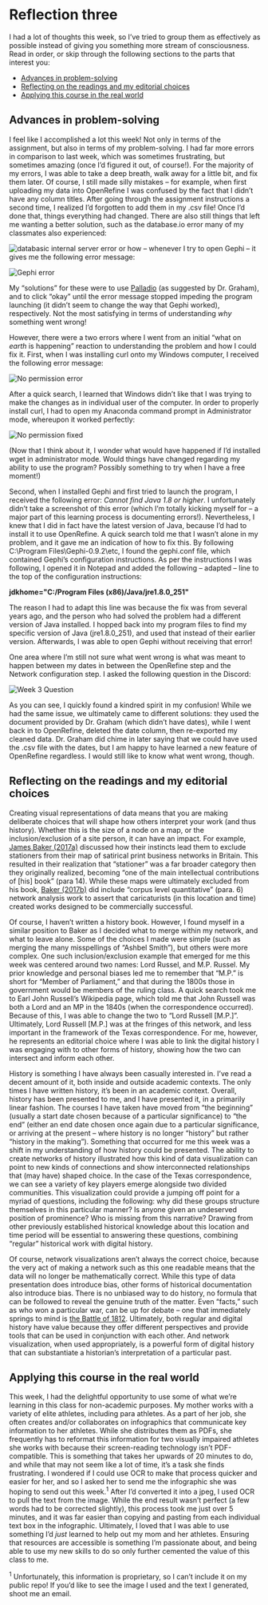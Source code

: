 # Reflection three
I had a lot of thoughts this week, so I’ve tried to group them as effectively as possible instead of giving you something more stream of consciousness. Read in order, or skip through the following sections to the parts that interest you:
* [Advances in problem-solving](#Advances-in-problem-solving)
* [Reflecting on the readings and my editorial choices](#Reflecting-on-the-readings-and-my-editorial-choices) 
* [Applying this course in the real world](#Applying-this-course-in-the-real-world)

## Advances in problem-solving
I feel like I accomplished a lot this week! Not only in terms of the assignment, but also in terms of my problem-solving. I had far more errors in comparison to last week, which was sometimes frustrating, but sometimes amazing (once I’d figured it out, of course!). For the majority of my errors, I was able to take a deep breath, walk away for a little bit, and fix them later. Of course, I still made silly mistakes – for example, when first uploading my data into OpenRefine I was confused by the fact that I didn’t have any column titles. After going through the assignment instructions a second time, I realized I’d forgotten to add them in my .csv file! Once I’d done that, things everything had changed. There are also still things that left me wanting a better solution, such as the database.io error many of my classmates also experienced: 

![databasic internal server error](https://github.com/sidxi/week-3/blob/master/Week3%20databasic.io%20server%20error.PNG)
or how – whenever I try to open Gephi – it gives me the following error message:

![Gephi error](https://github.com/sidxi/week-3/blob/master/Week%203%20OpenGL%20ES%20Error%20-%20Can%E2%80%99t%20find%20the%20name%20of%20Intel%20ICD%20Open%20GL%20driver.PNG)

My “solutions” for these were to use [Palladio](http://hdlab.stanford.edu/palladio/) (as suggested by Dr. Graham), and to click “okay” until the error message stopped impeding the program launching (it didn’t seem to change the way that Gephi worked), respectively. Not the most satisfying in terms of understanding _why_ something went wrong!

However, there were a two errors where I went from an initial “what on _earth_ is happening” reaction to understanding the problem and how I could fix it. First, when I was installing curl onto my Windows computer, I received the following error message: 

![No permission error](https://github.com/sidxi/week-3/blob/master/Week3%20Error%20-%20The%20current%20user%20does%20not%20have%20write%20permissions%20to%20the%20target%20environment.PNG)

After a quick search, I learned that Windows didn’t like that I was trying to make the changes as in individual user of the computer. In order to properly install curl, I had to open my Anaconda command prompt in Administrator mode, whereupon it worked perfectly:

![No permission fixed](https://github.com/sidxi/week-3/blob/master/Week3%20No%20permission%20error%20fixed.PNG)

(Now that I think about it, I wonder what would have happened if I’d installed wget in administrator mode. Would things have changed regarding my ability to use the program? Possibly something to try when I have a free moment!)

Second, when I installed Gephi and first tried to launch the program, I received the following error: *Cannot find Java 1.8 or higher*. I unfortunately didn’t take a screenshot of this error (which I’m totally kicking myself for – a major part of this learning process is documenting errors!). Nevertheless, I knew that I did in fact have the latest version of Java, because I’d had to install it to use OpenRefine. A quick search told me that I wasn’t alone in my problem, and it gave me an indication of how to fix this. By following C:\Program Files\Gephi-0.9.2\etc, I found the gephi.conf file, which contained Gephi’s configuration instructions. As per the instructions I was following, I opened it in Notepad and added the following – adapted – line to the top of the configuration instructions: 

**jdkhome="C:/Program Files (x86)/Java/jre1.8.0_251"**

The reason I had to adapt this line was because the fix was from several years ago, and the person who had solved the problem had a different version of Java installed. I hopped back into my program files to find my specific version of Java (jre1.8.0_251), and used that instead of their earlier version. Afterwards, I was able to open Gephi without receiving that error!

One area where I’m still not sure what went wrong is what was meant to happen between my dates in between the OpenRefine step and the Network configuration step. I asked the following question in the Discord:

![Week 3 Question](https://github.com/sidxi/week-3/blob/master/Week3%20date%20issue.PNG)

As you can see, I quickly found a kindred spirit in my confusion! While we had the same issue, we ultimately came to different solutions: they used the document provided by Dr. Graham (which didn’t have dates), while I went back in to OpenRefine, deleted the date column, then re-exported my cleaned data. Dr. Graham did chime in later saying that we could have used the .csv file with the dates, but I am happy to have learned a new feature of OpenRefine regardless. I would still like to know what went wrong, though.

## Reflecting on the readings and my editorial choices
Creating visual representations of data means that you are making deliberate choices that will shape how others interpret your work (and thus history). Whether this is the size of a node on a map, or the inclusion/exclusion of a site person, it can have an impact. For example, [James Baker (2017a)](https://cradledincaricature.com/2017/05/24/the-soft-digital-history-that-underpins-my-book/) discussed how their instincts lead them to exclude stationers from their map of satirical print business networks in Britain. This resulted in their realization that “stationer” was a far broader category then they originally realized, becoming “one of the main intellectual contributions of [his] book” (para 14). While these maps were ultimately excluded from his book, [Baker (2017b)](https://cradledincaricature.com/2017/06/06/the-hard-digital-history-that-underpins-my-book/) did include “corpus level quantitative” (para. 6) network analysis work to assert that caricaturists (in this location and time) created works designed to be commercially successful. 

Of course, I haven’t written a history book. However, I found myself in a similar position to Baker as I decided what to merge within my network, and what to leave alone. Some of the choices I made were simple (such as merging the many misspellings of “Ashbel Smith”), but others were more complex. One such inclusion/exclusion example that emerged for me this week was centered around two names: Lord Russel, and M.P. Russel. My prior knowledge and personal biases led me to remember that “M.P.” is short for “Member of Parliament,” and that during the 1800s those in government would be members of the ruling class. A quick search took me to Earl John Russell’s Wikipedia page, which told me that John Russell was both a Lord and an MP in the 1840s (when the correspondence occurred). Because of this, I was able to change the two to “Lord Russell [M.P.]”. Ultimately, Lord Russell [M.P.] was at the fringes of this network, and less important in the framework of the Texas correspondence. For me, however, he represents an editorial choice where I was able to link the digital history I was engaging with to other forms of history, showing how the two can intersect and inform each other. 

History is something I have always been casually interested in. I’ve read a decent amount of it, both inside and outside academic contexts. The only times I have written history, it’s been in an academic context. Overall, history has been presented to me, and I have presented it, in a primarily linear fashion. The courses I have taken have moved from “the beginning” (usually a start date chosen because of a particular significance) to “the end” (either an end date chosen once again due to a particular significance, or arriving at the present – where history is no longer “history” but rather “history in the making”). Something that occurred for me this week was a shift in my understanding of how history could be presented. The ability to create networks of history illustrated how this kind of data visualization can point to new kinds of connections and show interconnected relationships that (may have) shaped choice. In the case of the Texas correspondence, we can see a variety of key players emerge alongside two divided communities. This visualization could provide a jumping off point for a myriad of questions, including the following: why did these groups structure themselves in this particular manner? Is anyone given an undeserved position of prominence? Who is missing from this narrative? Drawing from other previously established historical knowledge about this location and time period will be essential to answering these questions, combining “regular” historical work with digital history.

Of course, network visualizations aren’t always the correct choice, because the very act of making a network such as this one readable means that the data will no longer be mathematically correct. While this type of data presentation does introduce bias, other forms of historical documentation also introduce bias. There is no unbiased way to do history, no formula that can be followed to reveal the genuine truth of the matter. Even “facts,” such as who won a particular war, can be up for debate – one that immediately springs to mind is [the Battle of 1812](https://nationalpost.com/war-of-1812/tallying-the-winners-and-losers-of-the-war-of-1812). Ultimately, both regular and digital history have value because they offer different perspectives and provide tools that can be used in conjunction with each other. And network visualization, when used appropriately, is a powerful form of digital history that can substantiate a historian’s interpretation of a particular past.

## Applying this course in the real world
This week, I had the delightful opportunity to use some of what we’re learning in this class for non-academic purposes. My mother works with a variety of elite athletes, including para athletes. As a part of her job, she often creates and/or collaborates on infographics that communicate key information to her athletes. While she distributes them as PDFs, she frequently has to reformat this information for two visually impaired athletes she works with because their screen-reading technology isn’t PDF-compatible. This is something that takes her upwards of 20 minutes to do, and while that may not seem like a lot of time, it’s a task she finds frustrating. I wondered if I could use OCR to make that process quicker and easier for her, and so I asked her to send me the infographic she was hoping to send out this week.<sup>1</sup> After I’d converted it into a jpeg, I used OCR to pull the text from the image. While the end result wasn’t perfect (a few words had to be corrected slightly), this process took me just over 5 minutes, and it was far easier than copying and pasting from each individual text box in the infographic. Ultimately, I loved that I was able to use something I’d _just_ learned to help out my mom and her athletes. Ensuring that resources are accessible is something I’m passionate about, and being able to use my new skills to do so only further cemented the value of this class to me. 

<sup>1</sup> Unfortunately, this information is proprietary, so I can’t include it on my public repo! If you’d like to see the image I used and the text I generated, shoot me an email. 
